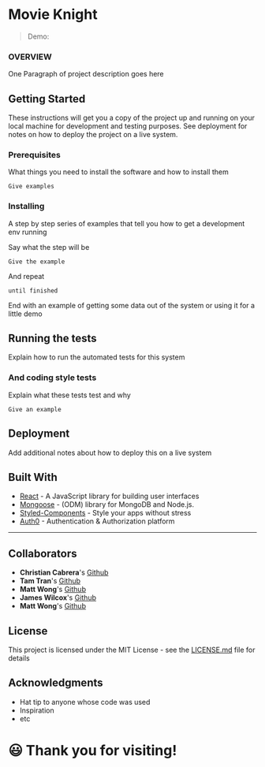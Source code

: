 
# Movie Knight 


>Demo: 

### OVERVIEW
One Paragraph of project description goes here

## Getting Started

These instructions will get you a copy of the project up and running on your local machine for development and testing purposes. See deployment for notes on how to deploy the project on a live system.

### Prerequisites

What things you need to install the software and how to install them

```
Give examples
```

### Installing

A step by step series of examples that tell you how to get a development env running

Say what the step will be

```
Give the example
```

And repeat

```
until finished
```

End with an example of getting some data out of the system or using it for a little demo

## Running the tests

Explain how to run the automated tests for this system


### And coding style tests

Explain what these tests test and why

```
Give an example
```

## Deployment

Add additional notes about how to deploy this on a live system

## Built With

* [React](https://reactjs.org/) - A JavaScript library for building user interfaces
* [Mongoose](https://mongoosejs.com/) - (ODM) library for MongoDB and Node.js.
* [Styled-Components](https://www.styled-components.com/) - Style your apps without stress
* [Auth0](https://auth0.com/) - Authentication & Authorization platform

<hr/>

## **Collaborators**
* **Christian Cabrera**'s [Github](https://github.com/Spinglez)
* **Tam Tran**'s [Github](https://github.com/tamtr89)
* **Matt Wong**'s [Github](https://github.com/mattthewong)
* **James Wilcox**'s [Github](https://github.com/agunforhire)
* **Matt Wong**'s [Github](https://github.com/nkeledjian)

## License

This project is licensed under the MIT License - see the [LICENSE.md](LICENSE.md) file for details

## Acknowledgments

* Hat tip to anyone whose code was used
* Inspiration
* etc

# 😃 Thank you for visiting!